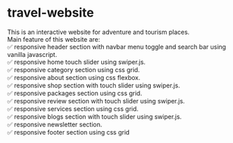 # travel-website
This is an interactive website for adventure and tourism places.<br>
Main feature of this website are: <br>
✅ responsive header section with navbar menu toggle and search bar using vanilla javascript.<br>
✅ responsive home touch slider using swiper.js.<br>
✅ responsive category section using css grid. <br>
✅ responsive about section using css flexbox.<br>
✅ responsive shop section with touch slider using swiper.js.<br>
✅ responsive packages section using css grid.<br>
✅ responsive review section with touch slider using swiper.js. <br>
✅ responsive services section using css grid. <br>
✅ responsive blogs section with touch slider using swiper.js. <br>
✅ responsive newsletter section. <br>
✅ responsive footer section using css grid <br>
